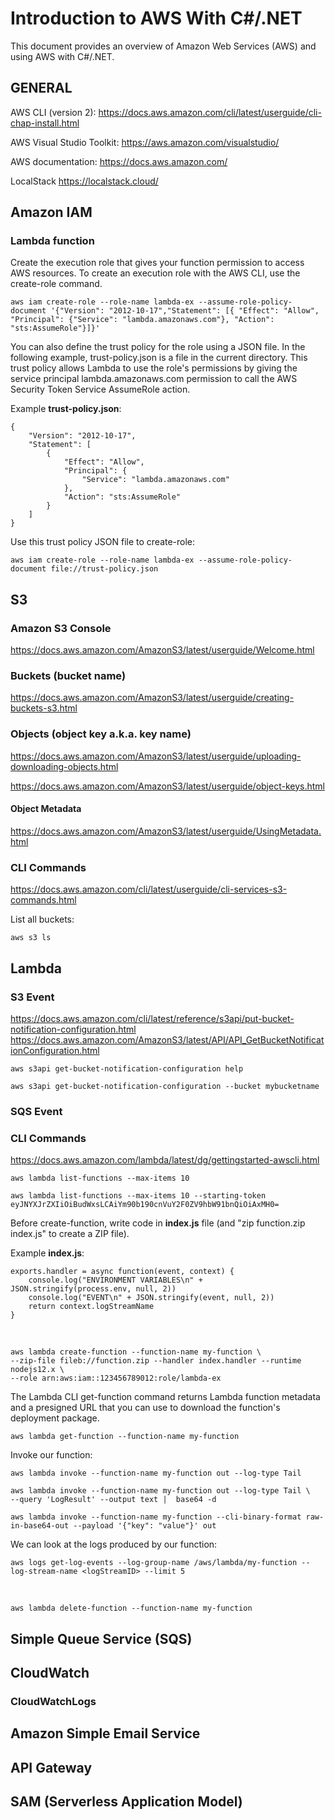 # Introduction to AWS With C#/.NET

This document provides an overview of Amazon Web Services (AWS) and using AWS with C#/.NET.

## GENERAL

AWS CLI (version 2):
https://docs.aws.amazon.com/cli/latest/userguide/cli-chap-install.html

AWS Visual Studio Toolkit:
https://aws.amazon.com/visualstudio/

AWS documentation:
https://docs.aws.amazon.com/

LocalStack
https://localstack.cloud/




## Amazon IAM

### Lambda function
Create the execution role that gives your function permission to access AWS resources. To create an execution role with the AWS CLI, use the create-role command.

    aws iam create-role --role-name lambda-ex --assume-role-policy-document '{"Version": "2012-10-17","Statement": [{ "Effect": "Allow", "Principal": {"Service": "lambda.amazonaws.com"}, "Action": "sts:AssumeRole"}]}'

You can also define the trust policy for the role using a JSON file. In the following example, trust-policy.json is a file in the current directory. This trust policy allows Lambda to use the role's permissions by giving the service principal lambda.amazonaws.com permission to call the AWS Security Token Service AssumeRole action.

Example **trust-policy.json**:

    {
        "Version": "2012-10-17",
        "Statement": [
            {
                "Effect": "Allow",
                "Principal": {
                    "Service": "lambda.amazonaws.com"
                },
                "Action": "sts:AssumeRole"
            }
        ]
    }

Use this trust policy JSON file to create-role:

    aws iam create-role --role-name lambda-ex --assume-role-policy-document file://trust-policy.json




## S3
### Amazon S3 Console
https://docs.aws.amazon.com/AmazonS3/latest/userguide/Welcome.html

### Buckets (bucket name)
https://docs.aws.amazon.com/AmazonS3/latest/userguide/creating-buckets-s3.html

### Objects (object key a.k.a. key name)
https://docs.aws.amazon.com/AmazonS3/latest/userguide/uploading-downloading-objects.html

https://docs.aws.amazon.com/AmazonS3/latest/userguide/object-keys.html

#### Object Metadata
https://docs.aws.amazon.com/AmazonS3/latest/userguide/UsingMetadata.html

### CLI Commands
https://docs.aws.amazon.com/cli/latest/userguide/cli-services-s3-commands.html

List all buckets:

    aws s3 ls


## Lambda
### S3 Event
https://docs.aws.amazon.com/cli/latest/reference/s3api/put-bucket-notification-configuration.html
https://docs.aws.amazon.com/AmazonS3/latest/API/API_GetBucketNotificationConfiguration.html

    aws s3api get-bucket-notification-configuration help

    aws s3api get-bucket-notification-configuration --bucket mybucketname


### SQS Event

### CLI Commands
https://docs.aws.amazon.com/lambda/latest/dg/gettingstarted-awscli.html

    aws lambda list-functions --max-items 10

    aws lambda list-functions --max-items 10 --starting-token eyJNYXJrZXIiOiBudWxsLCAiYm90b190cnVuY2F0ZV9hbW91bnQiOiAxMH0=

Before create-function, write code in **index.js** file (and "zip function.zip index.js" to create a ZIP file).

Example **index.js**:

    exports.handler = async function(event, context) {
        console.log("ENVIRONMENT VARIABLES\n" + JSON.stringify(process.env, null, 2))
        console.log("EVENT\n" + JSON.stringify(event, null, 2))
        return context.logStreamName
    }

<br>

    aws lambda create-function --function-name my-function \
    --zip-file fileb://function.zip --handler index.handler --runtime nodejs12.x \
    --role arn:aws:iam::123456789012:role/lambda-ex

The Lambda CLI get-function command returns Lambda function metadata and a presigned URL that you can use to download the function's deployment package.

    aws lambda get-function --function-name my-function

Invoke our function:

    aws lambda invoke --function-name my-function out --log-type Tail

    aws lambda invoke --function-name my-function out --log-type Tail \
    --query 'LogResult' --output text |  base64 -d

    aws lambda invoke --function-name my-function --cli-binary-format raw-in-base64-out --payload '{"key": "value"}' out

We can look at the logs produced by our function:

    aws logs get-log-events --log-group-name /aws/lambda/my-function --log-stream-name <logStreamID> --limit 5

<br>

    aws lambda delete-function --function-name my-function




## Simple Queue Service (SQS)



## CloudWatch

### CloudWatchLogs

## Amazon Simple Email Service

## API Gateway

## SAM (Serverless Application Model)

